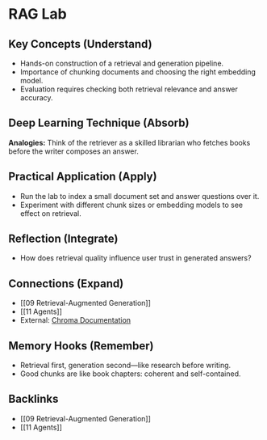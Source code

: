 # RAG Lab

## Key Concepts (Understand)
- Hands-on construction of a retrieval and generation pipeline.
- Importance of chunking documents and choosing the right embedding model.
- Evaluation requires checking both retrieval relevance and answer accuracy.

## Deep Learning Technique (Absorb)
**Analogies:** Think of the retriever as a skilled librarian who fetches books before the writer composes an answer.

## Practical Application (Apply)
- Run the lab to index a small document set and answer questions over it.
- Experiment with different chunk sizes or embedding models to see effect on retrieval.

## Reflection (Integrate)
- How does retrieval quality influence user trust in generated answers?

## Connections (Expand)
- [[09 Retrieval-Augmented Generation]]
- [[11 Agents]]
- External: [Chroma Documentation](https://docs.trychroma.com/)

## Memory Hooks (Remember)
- Retrieval first, generation second—like research before writing.
- Good chunks are like book chapters: coherent and self-contained.

## Backlinks
- [[09 Retrieval-Augmented Generation]]
- [[11 Agents]]
